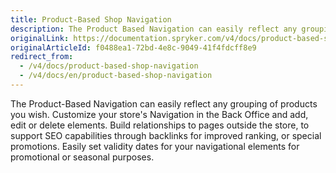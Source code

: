 ```yaml
---
title: Product-Based Shop Navigation
description: The Product Based Navigation can easily reflect any grouping of products you need.
originalLink: https://documentation.spryker.com/v4/docs/product-based-shop-navigation
originalArticleId: f0488ea1-72bd-4e8c-9049-41f4fdcff8e9
redirect_from:
  - /v4/docs/product-based-shop-navigation
  - /v4/docs/en/product-based-shop-navigation
---
```


The Product-Based Navigation can easily reflect any grouping of products you wish. Customize your store's Navigation in the Back Office and add, edit or delete elements. Build relationships to pages outside the store, to support SEO capabilities through backlinks for improved ranking, or special promotions. Easily set validity dates for your navigational elements for promotional or seasonal purposes.
